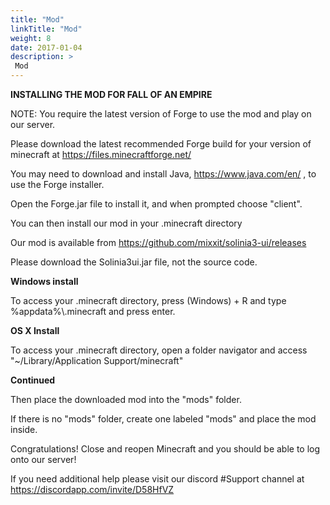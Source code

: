 ```yaml
---
title: "Mod"
linkTitle: "Mod"
weight: 8
date: 2017-01-04
description: >
 Mod
---
```


**INSTALLING THE MOD FOR FALL OF AN EMPIRE**

NOTE: You require the latest version of Forge to use the mod and play on our server.

Please download the latest recommended Forge build for your version of minecraft at https://files.minecraftforge.net/

You may need to download and install Java, https://www.java.com/en/ , to use the Forge installer.

Open the Forge.jar file to install it, and when prompted choose "client".

You can then install our mod in your .minecraft directory

Our mod is available from https://github.com/mixxit/solinia3-ui/releases

Please download the Solinia3ui.jar file, not the source code.

**Windows install**

To access your .minecraft directory, press (Windows) + R and type %appdata%\\.minecraft and press enter.

**OS X Install**

To access your .minecraft directory, open a folder navigator and access "~/Library/Application Support/minecraft"

**Continued**

Then place the downloaded mod into the "mods" folder.

If there is no "mods" folder, create one labeled "mods" and place the mod inside.

Congratulations! Close and reopen Minecraft and you should be able to log onto our server!

If you need additional help please visit our discord #Support channel at https://discordapp.com/invite/D58HfVZ
